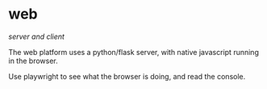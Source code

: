 # web
*server and client*

The web platform uses a python/flask server, with native javascript running in the browser.

Use playwright to see what the browser is doing, and read the console.